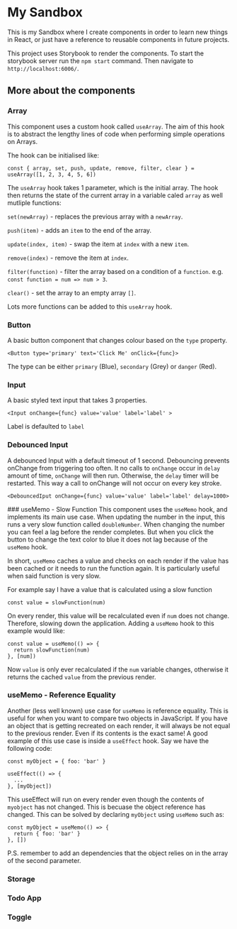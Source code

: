 # My Sandbox

This is my Sandbox where I create components in order to learn new things in React, or just have a reference to reusable components in future projects.

This project uses Storybook to render the components. To start the storybook server run the `npm start` command. Then navigate to `http://localhost:6006/`.

## More about the components

### Array
This component uses a custom hook called `useArray`. The aim of this hook is to abstract the lengthy lines of code when performing simple operations on Arrays.

The hook can be initialised like:
```
const { array, set, push, update, remove, filter, clear } = useArray([1, 2, 3, 4, 5, 6])
```

The `useArray` hook takes 1 parameter, which is the initial array.
The hook then returns the state of the current array in a variable caled `array` as well mutliple functions:

`set(newArray)` - replaces the previous array with a `newArray`.

`push(item)` - adds an `item` to the end of the array.

`update(index, item)` - swap the item at `index` with a new `item`.

`remove(index)` - remove the item at `index`.

`filter(function)` - filter the array based on a condition of a `function`. e.g. `const function = num => num > 3`.

`clear()` - set the array to an empty array `[]`.


Lots more functions can be added to this `useArray` hook.

### Button
A basic button component that changes colour based on the `type` property.

```
<Button type='primary' text='Click Me' onClick={func}>
```

The type can be either `primary` (Blue), `secondary` (Grey) or `danger` (Red).

### Input
A basic styled text input that takes 3 properties.

```
<Input onChange={func} value='value' label='label' >
```

Label is defaulted to `label`

### Debounced Input
A debounced Input with a default timeout of 1 second. Debouncing prevents onChange from triggering too often. It no calls to `onChange` occur in `delay` amount of time, `onChange` will then run.
Otherwise, the `delay` timer will be restarted. This way a call to onChange will not occur on every key stroke.

```
<DebouncedIput onChange={func} value='value' label='label' delay=1000>
```

### useMemo - Slow Function
This component uses the `useMemo` hook, and implements its main use case. When updating the number in the input, this runs a very slow function called `doubleNumber`. When changing the number you can feel a lag before the render completes. But when you click the button to change the text color to blue it does not lag because of the `useMemo` hook.

In short, `useMemo` caches a value and checks on each render if the value has been cached or it needs to run the function again. It is particularly useful when said function is very slow.

For example say I have a value that is calculated using a slow function
```
const value = slowFunction(num)
```
On every render, this value will be recalculated even if `num` does not change. Therefore, slowing down the application. Adding a `useMemo` hook to this example would like:
```
const value = useMemo(() => {
  return slowFunction(num)
}, [num])
```
Now `value` is only ever recalculated if the `num` variable changes, otherwise it returns the cached `value` from the previous render.

### useMemo - Reference Equality 
Another (less well known) use case for `useMemo` is reference equality. This is useful for when you want to compare two objects in JavaScript. If you have an object that is getting recreated on each render, it will always be not equal to the previous render. Even if its contents is the exact same! A good example of this use case is inside a `useEffect` hook. Say we have the following code:
```
const myObject = { foo: 'bar' }

useEffect(() => {
  ...
}, [myObject])
```
This useEffect will run on every render even though the contents of `myobject` has not changed. This is becuase the object reference has changed. This can be solved by declaring `myObject` using `useMemo` such as:
```
const myObject = useMemo(() => {
  return { foo: 'bar' }
}, [])
```
P.S. remember to add an dependencies that the object relies on in the array of the second parameter.

### Storage
### Todo App
### Toggle
